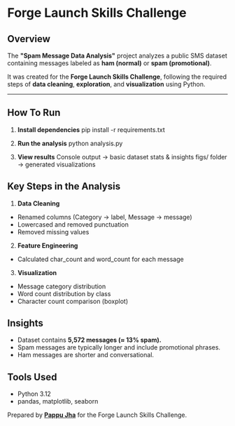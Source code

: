 # Forge Launch Skills Challenge

## Overview

The **"Spam Message Data Analysis"** project analyzes a public SMS dataset containing messages labeled as **ham (normal)** or **spam (promotional)**.

It was created for the **Forge Launch Skills Challenge**, following the required steps of **data cleaning**, **exploration**, and **visualization** using Python.

---

## How To Run
1. **Install dependencies**
   pip install -r requirements.txt

2. **Run the analysis**
    python analysis.py

3. **View results**
    Console output → basic dataset stats & insights
    figs/ folder → generated visualizations

## Key Steps in the Analysis

1. **Data Cleaning**

- Renamed columns (Category → label, Message → message)
- Lowercased and removed punctuation
- Removed missing values

2. **Feature Engineering**

- Calculated char_count and word_count for each message

3. **Visualization**
- Message category distribution
- Word count distribution by class
- Character count comparison (boxplot)

## Insights

- Dataset contains **5,572 messages (≈ 13% spam).**
- Spam messages are typically longer and include promotional phrases.
- Ham messages are shorter and conversational.

## Tools Used

- Python 3.12
- pandas, matplotlib, seaborn

Prepared by [**Pappu Jha**](https://jhapappu.com.np/) for the Forge Launch Skills Challenge.